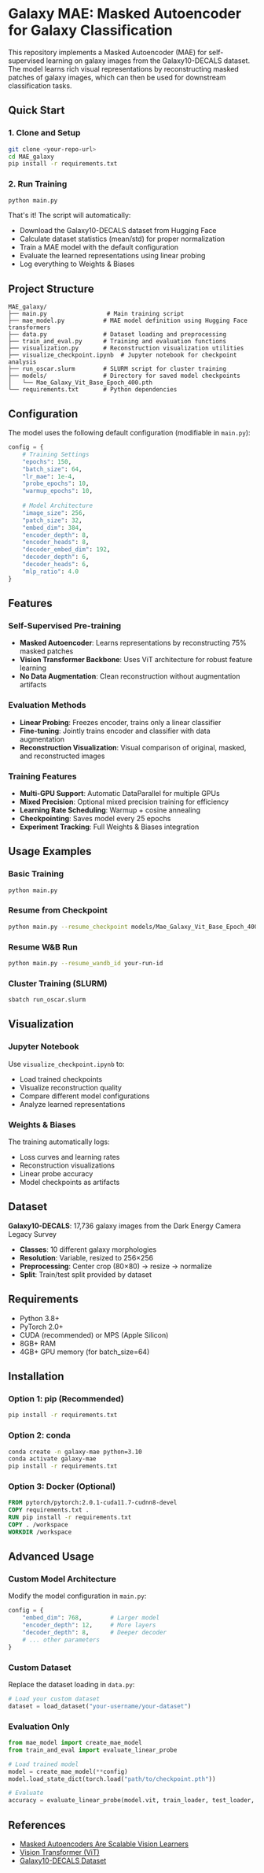 # Galaxy MAE: Masked Autoencoder for Galaxy Classification

This repository implements a Masked Autoencoder (MAE) for self-supervised learning on galaxy images from the Galaxy10-DECALS dataset. The model learns rich visual representations by reconstructing masked patches of galaxy images, which can then be used for downstream classification tasks.

## Quick Start

### 1. Clone and Setup

```bash
git clone <your-repo-url>
cd MAE_galaxy
pip install -r requirements.txt
```

### 2. Run Training

```bash
python main.py
```

That's it! The script will automatically:
- Download the Galaxy10-DECALS dataset from Hugging Face
- Calculate dataset statistics (mean/std) for proper normalization
- Train a MAE model with the default configuration
- Evaluate the learned representations using linear probing
- Log everything to Weights & Biases

## Project Structure

```
MAE_galaxy/
├── main.py                 # Main training script
├── mae_model.py           # MAE model definition using Hugging Face transformers
├── data.py                # Dataset loading and preprocessing
├── train_and_eval.py      # Training and evaluation functions
├── visualization.py       # Reconstruction visualization utilities
├── visualize_checkpoint.ipynb  # Jupyter notebook for checkpoint analysis
├── run_oscar.slurm        # SLURM script for cluster training
├── models/                # Directory for saved model checkpoints
│   └── Mae_Galaxy_Vit_Base_Epoch_400.pth
└── requirements.txt       # Python dependencies
```

## Configuration

The model uses the following default configuration (modifiable in `main.py`):

```python
config = {
    # Training Settings
    "epochs": 150,
    "batch_size": 64,
    "lr_mae": 1e-4,
    "probe_epochs": 10,
    "warmup_epochs": 10,
    
    # Model Architecture
    "image_size": 256,
    "patch_size": 32,
    "embed_dim": 384,
    "encoder_depth": 8,
    "encoder_heads": 8,
    "decoder_embed_dim": 192,
    "decoder_depth": 6,
    "decoder_heads": 6,
    "mlp_ratio": 4.0
}
```

## Features

### Self-Supervised Pre-training
- **Masked Autoencoder**: Learns representations by reconstructing 75% masked patches
- **Vision Transformer Backbone**: Uses ViT architecture for robust feature learning
- **No Data Augmentation**: Clean reconstruction without augmentation artifacts

### Evaluation Methods
- **Linear Probing**: Freezes encoder, trains only a linear classifier
- **Fine-tuning**: Jointly trains encoder and classifier with data augmentation
- **Reconstruction Visualization**: Visual comparison of original, masked, and reconstructed images

### Training Features
- **Multi-GPU Support**: Automatic DataParallel for multiple GPUs
- **Mixed Precision**: Optional mixed precision training for efficiency
- **Learning Rate Scheduling**: Warmup + cosine annealing
- **Checkpointing**: Saves model every 25 epochs
- **Experiment Tracking**: Full Weights & Biases integration

## Usage Examples

### Basic Training
```bash
python main.py
```

### Resume from Checkpoint
```bash
python main.py --resume_checkpoint models/Mae_Galaxy_Vit_Base_Epoch_400.pth --start_epoch 401
```

### Resume W&B Run
```bash
python main.py --resume_wandb_id your-run-id
```

### Cluster Training (SLURM)
```bash
sbatch run_oscar.slurm
```

## Visualization

### Jupyter Notebook
Use `visualize_checkpoint.ipynb` to:
- Load trained checkpoints
- Visualize reconstruction quality
- Compare different model configurations
- Analyze learned representations

### Weights & Biases
The training automatically logs:
- Loss curves and learning rates
- Reconstruction visualizations
- Linear probe accuracy
- Model checkpoints as artifacts

## Dataset

**Galaxy10-DECALS**: 17,736 galaxy images from the Dark Energy Camera Legacy Survey
- **Classes**: 10 different galaxy morphologies
- **Resolution**: Variable, resized to 256×256
- **Preprocessing**: Center crop (80×80) → resize → normalize
- **Split**: Train/test split provided by dataset

## Requirements

- Python 3.8+
- PyTorch 2.0+
- CUDA (recommended) or MPS (Apple Silicon)
- 8GB+ RAM
- 4GB+ GPU memory (for batch_size=64)

## Installation

### Option 1: pip (Recommended)
```bash
pip install -r requirements.txt
```

### Option 2: conda
```bash
conda create -n galaxy-mae python=3.10
conda activate galaxy-mae
pip install -r requirements.txt
```

### Option 3: Docker (Optional)
```dockerfile
FROM pytorch/pytorch:2.0.1-cuda11.7-cudnn8-devel
COPY requirements.txt .
RUN pip install -r requirements.txt
COPY . /workspace
WORKDIR /workspace
```

## Advanced Usage

### Custom Model Architecture
Modify the model configuration in `main.py`:

```python
config = {
    "embed_dim": 768,        # Larger model
    "encoder_depth": 12,     # More layers
    "decoder_depth": 8,      # Deeper decoder
    # ... other parameters
}
```

### Custom Dataset
Replace the dataset loading in `data.py`:

```python
# Load your custom dataset
dataset = load_dataset("your-username/your-dataset")
```

### Evaluation Only
```python
from mae_model import create_mae_model
from train_and_eval import evaluate_linear_probe

# Load trained model
model = create_mae_model(**config)
model.load_state_dict(torch.load("path/to/checkpoint.pth"))

# Evaluate
accuracy = evaluate_linear_probe(model.vit, train_loader, test_loader, device)
```

## References

- [Masked Autoencoders Are Scalable Vision Learners](https://arxiv.org/abs/2111.06377)
- [Vision Transformer (ViT)](https://arxiv.org/abs/2010.11929)
- [Galaxy10-DECALS Dataset](https://huggingface.co/datasets/matthieulel/galaxy10_decals)

